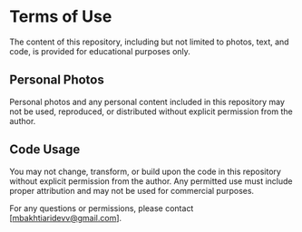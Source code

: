 # Terms of Use

The content of this repository, including but not limited to photos, text, and code, is provided for educational purposes only.

## Personal Photos
Personal photos and any personal content included in this repository may not be used, reproduced, or distributed without explicit permission from the author.

## Code Usage
You may not change, transform, or build upon the code in this repository without explicit permission from the author. Any permitted use must include proper attribution and may not be used for commercial purposes.

For any questions or permissions, please contact [mbakhtiaridevv@gmail.com].
